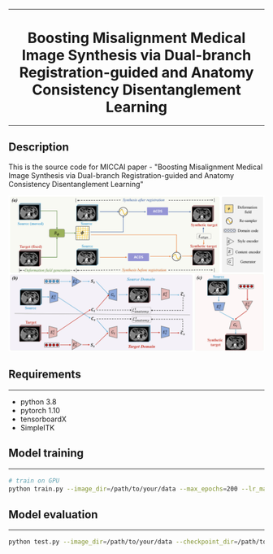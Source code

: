 ______________________________________________________________________

<div align="center">

# Boosting Misalignment Medical Image Synthesis via Dual-branch Registration-guided and Anatomy Consistency Disentanglement Learning

____________________________________________________________________________________________________________________________________

</div>

## Description

This is the source code for MICCAI paper - "Boosting Misalignment Medical Image Synthesis via Dual-branch Registration-guided and Anatomy Consistency Disentanglement Learning"

![overview](pic/overview.jpg)


## Requirements
_______________________________________________________________________________________________________________________
* python 3.8
* pytorch 1.10
* tensorboardX
* SimpleITK

## Model training
_______________________________________________________________________________________________________________________
```bash
# train on GPU
python train.py --image_dir=/path/to/your/data --max_epochs=200 --lr_max=0.0002
```

## Model evaluation
_______________________________________________________________________________________________________________________
```bash
python test.py --image_dir=/path/to/your/data --checkpoint_dir=/path/to/your/model_results 
```

